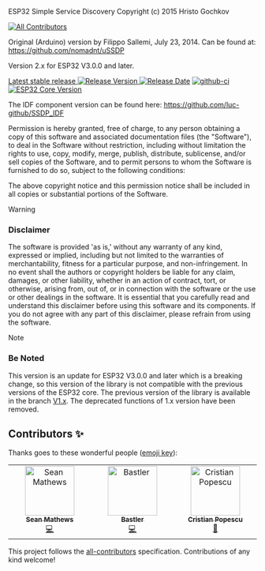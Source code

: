 ESP32 Simple Service Discovery Copyright (c) 2015 Hristo Gochkov
<!-- ALL-CONTRIBUTORS-BADGE:START - Do not remove or modify this section -->
[![All Contributors](https://img.shields.io/badge/all_contributors-3-orange.svg?style=flat-square)](#contributors-)
<!-- ALL-CONTRIBUTORS-BADGE:END -->
Original (Arduino) version by Filippo Sallemi, July 23, 2014. Can be
found at: https://github.com/nomadnt/uSSDP  

Version 2.x  for ESP32 V3.0.0 and later.

[Latest stable release ![Release Version](https://img.shields.io/github/release/luc-github/ESP32SSDP.svg?style=plastic) ![Release Date](https://img.shields.io/github/release-date/luc-github/ESP32SSDP.svg?style=plastic)](https://github.com/luc-github/ESP32SSDP/releases/latest/) [![github-ci](https://github.com/luc-github/ESP32SSDP/workflows/build-ci-v2/badge.svg)](https://github.com/luc-github/ESP32SSDP/actions/workflows/build-ci-v2.yml) [![ESP32 Core  Version](https://img.shields.io/badge/ESP32-v3.0.0-yellow?style=plastic&label=ESP32)](https://github.com/espressif/arduino-esp32/releases/tag/3.0.0)


The IDF component version can be found here: https://github.com/luc-github/SSDP_IDF

Permission is hereby granted, free of charge, to any person obtaining a
copy of this software and associated documentation files (the
"Software"), to deal in the Software without restriction, including
without limitation the rights to use, copy, modify, merge, publish,
distribute, sublicense, and/or sell copies of the Software, and to
permit persons to whom the Software is furnished to do so, subject to
the following conditions:

The above copyright notice and this permission notice shall be included
in all copies or substantial portions of the Software.

> [!WARNING]
>### Disclaimer
> The software is provided 'as is,' without any warranty of any kind, expressed or implied, including but not limited to the warranties of merchantability, fitness for a particular purpose, and non-infringement. In no event shall the authors or copyright holders be liable for any claim, damages, or other liability, whether in an action of contract, tort, or otherwise, arising from, out of, or in connection with the software or the use or other dealings in the software.
>It is essential that you carefully read and understand this disclaimer before using this software and its components. If you do not agree with any part of this disclaimer, please refrain from using the software.

> [!NOTE]
>### Be Noted
> This version is an update for ESP32 V3.0.0 and later which is a breaking change, so this version of the library is not compatible with the previous versions of the ESP32 core. The previous version of the library is available in the branch [V1.x](https://github.com/luc-github/ESP32SSDP/tree/V1.x).
> The deprecated functions of 1.x version have been removed.


## Contributors ✨



Thanks goes to these wonderful people ([emoji key](https://allcontributors.org/docs/en/emoji-key)):

<!-- ALL-CONTRIBUTORS-LIST:START - Do not remove or modify this section -->
<!-- prettier-ignore-start -->
<!-- markdownlint-disable -->
<table>
  <tbody>
    <tr>
      <td align="center" valign="top" width="14.28%"><a href="http://www.f34r.com"><img src="https://avatars.githubusercontent.com/u/2042644?v=4?s=100" width="100px;" alt="Sean Mathews"/><br /><sub><b>Sean Mathews</b></sub></a><br /><a href="https://github.com/luc-github/ESP32SSDP/commits?author=f34rdotcom" title="Code">💻</a></td>
      <td align="center" valign="top" width="14.28%"><a href="https://github.com/B4stl3r"><img src="https://avatars.githubusercontent.com/u/73077761?v=4?s=100" width="100px;" alt="Bastler"/><br /><sub><b>Bastler</b></sub></a><br /><a href="https://github.com/luc-github/ESP32SSDP/commits?author=B4stl3r" title="Code">💻</a></td>
      <td align="center" valign="top" width="14.28%"><a href="https://github.com/CriPstian"><img src="https://avatars.githubusercontent.com/u/10658360?v=4?s=100" width="100px;" alt="Cristian Popescu"/><br /><sub><b>Cristian Popescu</b></sub></a><br /><a href="https://github.com/luc-github/ESP32SSDP/issues?q=author%3ACriPstian" title="Bug reports">🐛</a></td>
    </tr>
  </tbody>
</table>

<!-- markdownlint-restore -->
<!-- prettier-ignore-end -->

<!-- ALL-CONTRIBUTORS-LIST:END -->

This project follows the [all-contributors](https://github.com/all-contributors/all-contributors) specification. Contributions of any kind welcome!
